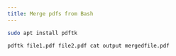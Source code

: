 ```yaml
---
title: Merge pdfs from Bash
---
```


```bash
sudo apt install pdftk
```

```
pdftk file1.pdf file2.pdf cat output mergedfile.pdf
```
